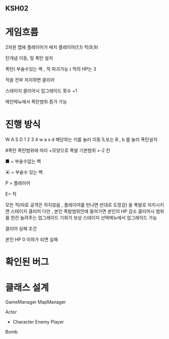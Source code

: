## KSH02

# 게임흐름 

2차원 맵에 플레이어가 배치 
플레이어(1,1)
적(9,9)

턴개념 이동, 및 폭탄 설치 

폭탄( 부술수있는 벽 ,  적 파괴가능 )
적의 HP는 3

적을 전부 처치하면 클리어

스테이지 클리어시 업그레이드 횟수 +1

메인메뉴에서 폭탄범위 증가 가능

# 진행 방식 
W A S D 
1 2 3 4
w a s d
해당하는 키를 눌러 이동
5,또는 B , b 를 눌러 폭탄설치

#폭탄
폭탄범위에 따라 +모양으로 폭발
기본범위 +-2 칸

■ = 부술수없는 벽

▣ = 부술수 있는 벽

P = 플레이어

E= 적


모든 적(따로 공격은 하지않음 , 플레이어를 만나면 반대로 도망감)
을 폭발로 처치시키면 스테이지 클리어
다만 , 본인 폭발범위안에 들어가면 본인의 HP 감소
클리어시 범위를 한칸 늘려주는 업그레이드 기회가 보상
스테이지 선택메뉴에서 업그레이드 가능

클리어 실패 조건 

본인 HP 0 이하가 되면 실패

# 확인된 버그



# 클래스 설계

GameManager
MapManager

Actor
- Character
	Enemy
	Player

Bomb

